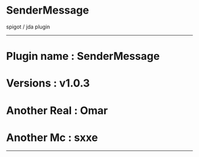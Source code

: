 # SenderMessage
spigot / jda plugin
____________________________
# Plugin name : SenderMessage

# Versions : v1.0.3

# Another Real : Omar

# Another Mc : sxxe
____________________________

